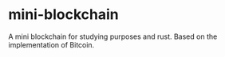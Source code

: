 # mini-blockchain
A mini blockchain for studying purposes and rust. 
Based on the implementation of Bitcoin.
